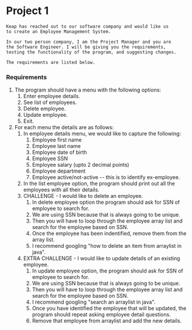 # Project 1
    Keap has reached out to our software company and would like us
    to create an Employee Management System.

    In our two person company, I am the Project Manager and you are
    the Software Engineer. I will be giving you the requirements, 
    testing the functionality of the program, and suggesting changes.

    The requirements are listed below.

### Requirements
1. The program should have a menu with the following options:
   1. Enter employee details.
   2. See list of employees.
   3. Delete employee.
   4. Update employee.
   5. Exit.
2. For each menu the details are as follows:
   1. In employee details menu, we would like to capture the following:
      1. Employee first name
      2. Employee last name
      3. Employee date of birth
      4. Employee SSN
      5. Employee salary (upto 2 decimal points)
      6. Employee department
      7. Employee active/not-active -- this is to identify ex-employee.
   2. In the list employee option, the program should print out all the employees with all their details.
   3. CHALLENGE - I would like to delete an employee.
      1. In delete employee option the program should ask for SSN of employee to search for.
      2. We are using SSN because that is always going to be unique. 
      3. Then you will have to loop through the employee array list and search for the employee based on SSN.
      4. Once the employee has been indentified, remove them from the array list.
      5. I recommend googling "how to delete an item from arraylist in java".
   4. EXTRA CHALLENGE - I would like to update details of an existing employee.
      1. In update employee option, the program should ask for SSN of employee to search for.
      2. We are using SSN because that is always going to be unique.
      3. Then you will have to loop through the employee array list and search for the employee based on SSN.
      4. I recommend googling "search an arraylist in java".
      5. Once you have identified the employee that will be updated, the program should repeat asking employee detail questions.
      6. Remove that employee from arraylist and add the new details.